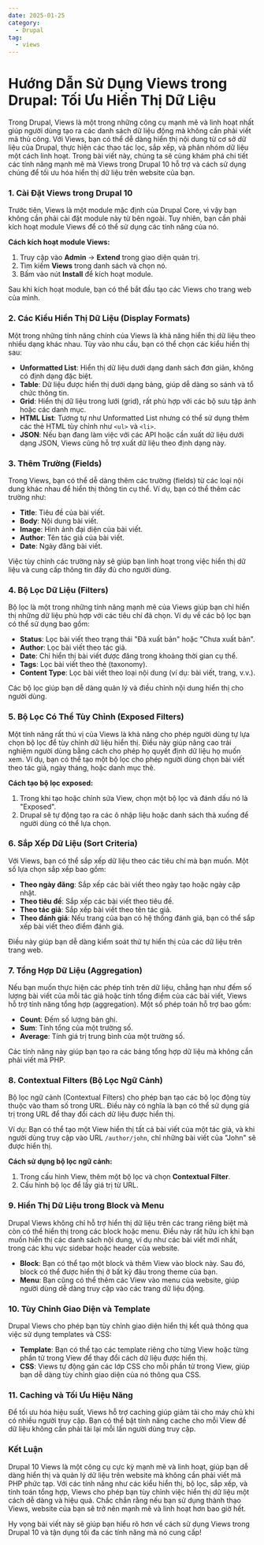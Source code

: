 ```yaml
---
date: 2025-01-25
category:
  - Drupal
tag:
  - views
---
```


# Hướng Dẫn Sử Dụng Views trong Drupal: Tối Ưu Hiển Thị Dữ Liệu

Trong Drupal, Views là một trong những công cụ mạnh mẽ và linh hoạt nhất giúp người dùng tạo ra các danh sách dữ liệu động mà không cần phải viết mã thủ công. Với Views, bạn có thể dễ dàng hiển thị nội dung từ cơ sở dữ liệu của Drupal, thực hiện các thao tác lọc, sắp xếp, và phân nhóm dữ liệu một cách linh hoạt. Trong bài viết này, chúng ta sẽ cùng khám phá chi tiết các tính năng mạnh mẽ mà Views trong Drupal 10 hỗ trợ và cách sử dụng chúng để tối ưu hóa hiển thị dữ liệu trên website của bạn.

### 1. Cài Đặt Views trong Drupal 10

Trước tiên, Views là một module mặc định của Drupal Core, vì vậy bạn không cần phải cài đặt module này từ bên ngoài. Tuy nhiên, bạn cần phải kích hoạt module Views để có thể sử dụng các tính năng của nó.

**Cách kích hoạt module Views:**

1. Truy cập vào **Admin** -> **Extend** trong giao diện quản trị.
2. Tìm kiếm **Views** trong danh sách và chọn nó.
3. Bấm vào nút **Install** để kích hoạt module.

Sau khi kích hoạt module, bạn có thể bắt đầu tạo các Views cho trang web của mình.

### 2. Các Kiểu Hiển Thị Dữ Liệu (Display Formats)

Một trong những tính năng chính của Views là khả năng hiển thị dữ liệu theo nhiều dạng khác nhau. Tùy vào nhu cầu, bạn có thể chọn các kiểu hiển thị sau:

- **Unformatted List**: Hiển thị dữ liệu dưới dạng danh sách đơn giản, không có định dạng đặc biệt.
- **Table**: Dữ liệu được hiển thị dưới dạng bảng, giúp dễ dàng so sánh và tổ chức thông tin.
- **Grid**: Hiển thị dữ liệu trong lưới (grid), rất phù hợp với các bộ sưu tập ảnh hoặc các danh mục.
- **HTML List**: Tương tự như Unformatted List nhưng có thể sử dụng thêm các thẻ HTML tùy chỉnh như `<ul>` và `<li>`.
- **JSON**: Nếu bạn đang làm việc với các API hoặc cần xuất dữ liệu dưới dạng JSON, Views cũng hỗ trợ xuất dữ liệu theo định dạng này.

### 3. Thêm Trường (Fields)

Trong Views, bạn có thể dễ dàng thêm các trường (fields) từ các loại nội dung khác nhau để hiển thị thông tin cụ thể. Ví dụ, bạn có thể thêm các trường như:

- **Title**: Tiêu đề của bài viết.
- **Body**: Nội dung bài viết.
- **Image**: Hình ảnh đại diện của bài viết.
- **Author**: Tên tác giả của bài viết.
- **Date**: Ngày đăng bài viết.

Việc tùy chỉnh các trường này sẽ giúp bạn linh hoạt trong việc hiển thị dữ liệu và cung cấp thông tin đầy đủ cho người dùng.

### 4. Bộ Lọc Dữ Liệu (Filters)

Bộ lọc là một trong những tính năng mạnh mẽ của Views giúp bạn chỉ hiển thị những dữ liệu phù hợp với các tiêu chí đã chọn. Ví dụ về các bộ lọc bạn có thể sử dụng bao gồm:

- **Status**: Lọc bài viết theo trạng thái "Đã xuất bản" hoặc "Chưa xuất bản".
- **Author**: Lọc bài viết theo tác giả.
- **Date**: Chỉ hiển thị bài viết được đăng trong khoảng thời gian cụ thể.
- **Tags**: Lọc bài viết theo thẻ (taxonomy).
- **Content Type**: Lọc bài viết theo loại nội dung (ví dụ: bài viết, trang, v.v.).

Các bộ lọc giúp bạn dễ dàng quản lý và điều chỉnh nội dung hiển thị cho người dùng.

### 5. Bộ Lọc Có Thể Tùy Chỉnh (Exposed Filters)

Một tính năng rất thú vị của Views là khả năng cho phép người dùng tự lựa chọn bộ lọc để tùy chỉnh dữ liệu hiển thị. Điều này giúp nâng cao trải nghiệm người dùng bằng cách cho phép họ quyết định dữ liệu họ muốn xem. Ví dụ, bạn có thể tạo một bộ lọc cho phép người dùng chọn bài viết theo tác giả, ngày tháng, hoặc danh mục thẻ.

**Cách tạo bộ lọc exposed:**

1. Trong khi tạo hoặc chỉnh sửa View, chọn một bộ lọc và đánh dấu nó là "Exposed".
2. Drupal sẽ tự động tạo ra các ô nhập liệu hoặc danh sách thả xuống để người dùng có thể lựa chọn.

### 6. Sắp Xếp Dữ Liệu (Sort Criteria)

Với Views, bạn có thể sắp xếp dữ liệu theo các tiêu chí mà bạn muốn. Một số lựa chọn sắp xếp bao gồm:

- **Theo ngày đăng**: Sắp xếp các bài viết theo ngày tạo hoặc ngày cập nhật.
- **Theo tiêu đề**: Sắp xếp các bài viết theo tiêu đề.
- **Theo tác giả**: Sắp xếp bài viết theo tên tác giả.
- **Theo đánh giá**: Nếu trang của bạn có hệ thống đánh giá, bạn có thể sắp xếp bài viết theo điểm đánh giá.

Điều này giúp bạn dễ dàng kiểm soát thứ tự hiển thị của các dữ liệu trên trang web.

### 7. Tổng Hợp Dữ Liệu (Aggregation)

Nếu bạn muốn thực hiện các phép tính trên dữ liệu, chẳng hạn như đếm số lượng bài viết của mỗi tác giả hoặc tính tổng điểm của các bài viết, Views hỗ trợ tính năng tổng hợp (aggregation). Một số phép toán hỗ trợ bao gồm:

- **Count**: Đếm số lượng bản ghi.
- **Sum**: Tính tổng của một trường số.
- **Average**: Tính giá trị trung bình của một trường số.

Các tính năng này giúp bạn tạo ra các bảng tổng hợp dữ liệu mà không cần phải viết mã PHP.

### 8. Contextual Filters (Bộ Lọc Ngữ Cảnh)

Bộ lọc ngữ cảnh (Contextual Filters) cho phép bạn tạo các bộ lọc động tùy thuộc vào tham số trong URL. Điều này có nghĩa là bạn có thể sử dụng giá trị trong URL để thay đổi cách dữ liệu được hiển thị.

Ví dụ: Bạn có thể tạo một View hiển thị tất cả bài viết của một tác giả, và khi người dùng truy cập vào URL `/author/john`, chỉ những bài viết của "John" sẽ được hiển thị.

**Cách sử dụng bộ lọc ngữ cảnh:**

1. Trong cấu hình View, thêm một bộ lọc và chọn **Contextual Filter**.
2. Cấu hình bộ lọc để lấy giá trị từ URL.

### 9. Hiển Thị Dữ Liệu trong Block và Menu

Drupal Views không chỉ hỗ trợ hiển thị dữ liệu trên các trang riêng biệt mà còn có thể hiển thị trong các block hoặc menu. Điều này rất hữu ích khi bạn muốn hiển thị các danh sách nội dung, ví dụ như các bài viết mới nhất, trong các khu vực sidebar hoặc header của website.

- **Block**: Bạn có thể tạo một block và thêm View vào block này. Sau đó, block có thể được hiển thị ở bất kỳ đâu trong theme của bạn.
- **Menu**: Bạn cũng có thể thêm các View vào menu của website, giúp người dùng dễ dàng truy cập vào các trang dữ liệu động.

### 10. Tùy Chỉnh Giao Diện và Template

Drupal Views cho phép bạn tùy chỉnh giao diện hiển thị kết quả thông qua việc sử dụng templates và CSS:

- **Template**: Bạn có thể tạo các template riêng cho từng View hoặc từng phần tử trong View để thay đổi cách dữ liệu được hiển thị.
- **CSS**: Views tự động gán các lớp CSS cho mỗi phần tử trong View, giúp bạn dễ dàng tùy chỉnh giao diện của nó thông qua CSS.

### 11. Caching và Tối Ưu Hiệu Năng

Để tối ưu hóa hiệu suất, Views hỗ trợ caching giúp giảm tải cho máy chủ khi có nhiều người truy cập. Bạn có thể bật tính năng cache cho mỗi View để dữ liệu không cần phải tải lại mỗi lần người dùng truy cập.

### Kết Luận

Drupal 10 Views là một công cụ cực kỳ mạnh mẽ và linh hoạt, giúp bạn dễ dàng hiển thị và quản lý dữ liệu trên website mà không cần phải viết mã PHP phức tạp. Với các tính năng như các kiểu hiển thị, bộ lọc, sắp xếp, và tính toán tổng hợp, Views cho phép bạn tùy chỉnh việc hiển thị dữ liệu một cách dễ dàng và hiệu quả. Chắc chắn rằng nếu bạn sử dụng thành thạo Views, website của bạn sẽ trở nên mạnh mẽ và linh hoạt hơn bao giờ hết.

Hy vọng bài viết này sẽ giúp bạn hiểu rõ hơn về cách sử dụng Views trong Drupal 10 và tận dụng tối đa các tính năng mà nó cung cấp!